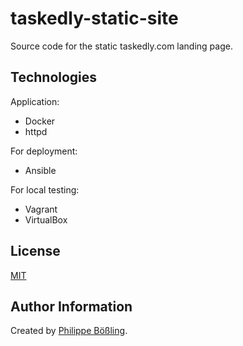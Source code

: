 # taskedly-static-site

Source code for the static taskedly.com landing page.

## Technologies

Application:

- Docker
- httpd

For deployment:

- Ansible 

For local testing:
- Vagrant
- VirtualBox

## License

[MIT](LICENSE)

## Author Information

Created by [Philippe Bößling](https://www.gihub.com/pboessling).